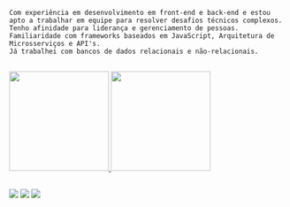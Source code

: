 ```
Com experiência em desenvolvimento em front-end e back-end e estou apto a trabalhar em equipe para resolver desafios técnicos complexos. 
Tenho afinidade para liderança e gerenciamento de pessoas. 
Familiaridade com frameworks baseados em JavaScript, Arquitetura de Microsserviços e API's. 
Já trabalhei com bancos de dados relacionais e não-relacionais.
```
 ##

<div>
  <a href="https://github.com/JeovaJrAguiar">
  <img height="180em" src="https://github-readme-stats.vercel.app/api?username=jeovajraguiar&show_icons=true&theme=tokyonight&include_all_commits=true&count_private=true"/>
  <img height="180em" src="https://github-readme-stats.vercel.app/api/top-langs/?username=jeovajraguiar&layout=compact&langs_count=7&theme=tokyonight"/>
</div> 
  
  ##
 
<div>
  <a href="https://www.instagram.com/aguiar.jr3/" target="_blank"><img src="https://img.shields.io/badge/-Instagram-%23E4405F?style=for-the-badge&logo=instagram&logoColor=white" target="_blank"></a> 
 <a href="mailto:aguiarjr897@gmail.com"><img src="https://img.shields.io/badge/-Gmail-%23333?style=for-the-badge&logo=gmail&logoColor=white" target="_blank"></a>
  <a href="https://www.linkedin.com/in/aguiar897" target="_blank"><img src="https://img.shields.io/badge/-LinkedIn-%230077B5?style=for-the-badge&logo=linkedin&logoColor=white" target="_blank"></a>  
</div>
